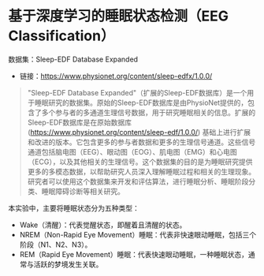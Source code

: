 # 基于深度学习的睡眠状态检测（EEG Classification）

数据集：Sleep-EDF Database Expanded
- 链接：https://www.physionet.org/content/sleep-edfx/1.0.0/
> "Sleep-EDF Database Expanded"（扩展的Sleep-EDF数据库）是一个用于睡眠研究的数据集。原始的Sleep-EDF数据库是由PhysioNet提供的，包含了多个参与者的多通道生理信号数据，用于研究睡眠相关的信息。扩展的Sleep-EDF数据库是在原始数据库(https://www.physionet.org/content/sleep-edf/1.0.0/) 基础上进行扩展和改进的版本。它包含更多的参与者数据和更多的生理信号通道。这些信号通道包括脑电图（EEG）、眼动图（EOG）、肌电图（EMG）和心电图（ECG），以及其他相关的生理信号。这个数据集的目的是为睡眠研究提供更多的多模态数据，以帮助研究人员深入理解睡眠过程和相关的生理现象。研究者可以使用这个数据集来开发和评估算法，进行睡眠分析、睡眠阶段分类、睡眠障碍诊断等相关研究。

本实验中，主要将睡眠状态分为五种类型：
- Wake（清醒）：代表觉醒状态，即醒着且清醒的状态。
- NREM（Non-Rapid Eye Movement）睡眠：代表非快速眼动睡眠，包括三个阶段（N1、N2、N3）。
- REM（Rapid Eye Movement）睡眠：代表快速眼动睡眠，一种睡眠状态，通常与活跃的梦境发生关联。
